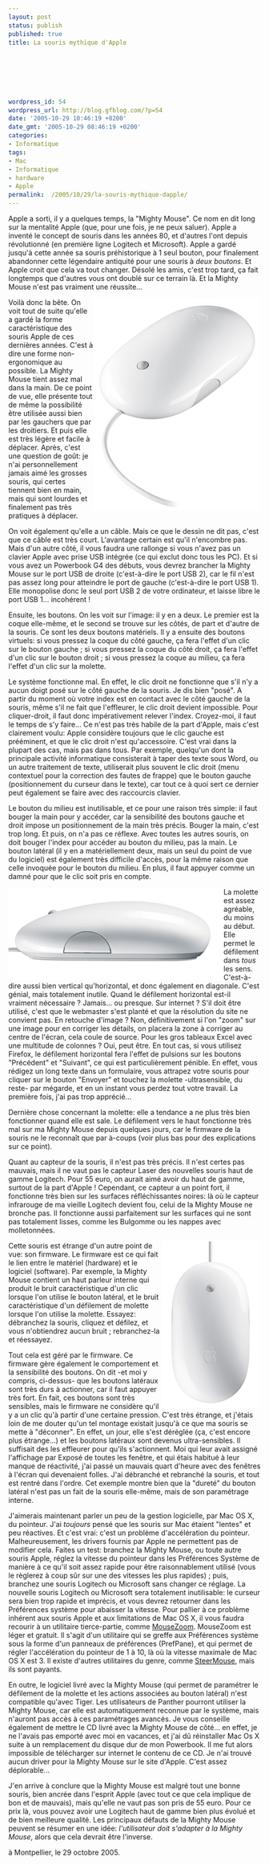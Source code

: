 ```yaml
---
layout: post
status: publish
published: true
title: La souris mythique d'Apple

  
  



wordpress_id: 54
wordpress_url: http://blog.gfblog.com/?p=54
date: '2005-10-29 10:46:19 +0200'
date_gmt: '2005-10-29 08:46:19 +0200'
categories:
- Informatique
tags:
- Mac
- Informatique
- hardware
- Apple
permalink:  /2005/10/29/la-souris-mythique-dapple/
---
```

<p>
Apple a sorti, il y a quelques temps, la "Mighty Mouse". Ce nom en dit long sur la mentalité Apple (que, pour une fois, je ne peux saluer). Apple a inventé le concept de souris dans les années 80, et d'autres l'ont depuis révolutionné (en première ligne Logitech et Microsoft). Apple a gardé jusqu'à cette année sa souris préhistorique à 1 seul bouton, pour finalement abandonner cette légendaire antiquité pour une souris à <em>deux boutons</em>. Et Apple croit que cela va tout changer. Désolé les amis, c'est trop tard, ça fait longtemps que d'autres vous ont doublé sur ce terrain là. Et la Mighty Mouse n'est pas vraiment une réussite...</p>
<p><img align="right" alt="Mighty Mouse" src="/public/posts/2005-10-29-mightymouse/mightymouse.png" />
<p>
Voilà donc la bête. On voit tout de suite qu'elle a gardé la forme caractéristique des souris Apple de ces dernières années. C'est à dire une forme non-ergonomique au possible. La Mighty Mouse tient assez mal dans la main. De ce point de vue, elle présente tout de même la possibilité être utilisée aussi bien par les gauchers que par les droitiers. Et puis elle est très légère et facile à déplacer. Après, c'est une question de goût: je n'ai personnellement jamais aimé les grosses souris, qui certes tiennent bien en main, mais qui sont lourdes et finalement pas très pratiques à déplacer.</p>
<p>
On voit également qu'elle a un câble. Mais ce que le dessin ne dit pas, c'est que ce câble est très court. L'avantage certain est qu'il n'encombre pas. Mais d'un autre côté, il vous faudra une rallonge si vous n'avez pas un clavier Apple avec prise USB intégrée (ce qui exclut donc tous les PC). Et si vous avez un Powerbook G4 des débuts, vous devrez brancher la Mighty Mouse sur le port USB de droite (c'est-à-dire le port USB 2), car le fil n'est pas assez long pour atteindre le port de gauche (c'est-à-dire le port USB 1). Elle monopolise donc le seul port USB 2 de votre ordinateur, et laisse libre le port USB 1... incohérent !</p>
<p>
Ensuite, les boutons. On les voit sur l'image: il y en a deux. Le premier est la coque elle-même, et le second se trouve sur les côtés, de part et d'autre de la souris. Ce sont les deux boutons matériels. Il y a ensuite des boutons virtuels: si vous pressez la coque du côté gauche, ça fera l'effet d'un clic sur le bouton gauche ; si vous pressez la coque du côté droit, ça fera l'effet d'un clic sur le bouton droit ; si vous pressez la coque au milieu, ça fera l'effet d'un clic sur la molette.</p>
<p>
Le système fonctionne mal. En effet, le clic droit ne fonctionne que s'il n'y a aucun doigt posé sur le côté gauche de la souris. Je dis bien "posé". A partir du moment où votre index est en contact avec le côté gauche de la souris, même s'il ne fait que l'effleurer, le clic droit devient impossible. Pour cliquer-droit, il faut donc impérativement relever l'index. Croyez-moi, il faut le temps de s'y faire... Ce n'est pas très habile de la part d'Apple, mais c'est clairement voulu: Apple considère toujours que le clic gauche est prééminent, et que le clic droit n'est qu'accessoire. C'est vrai dans la plupart des cas, mais pas dans tous. Par exemple, quelqu'un dont la principale activité informatique consisterait à taper des texte sous Word, ou un autre traitement de texte, utiliserait plus souvent le clic droit (menu contextuel pour la correction des fautes de frappe) que le bouton gauche (positionnement du curseur dans le texte), car tout ce à quoi sert ce dernier peut également se faire avec des raccourcis clavier.</p>
<p>
Le bouton du milieu est inutilisable, et ce pour une raison très simple: il faut bouger la main pour y accéder, car la sensibilité des boutons gauche et droit impose un positionnement de la main très précis. Bouger la main, c'est trop long. Et puis, on n'a pas ce réflexe. Avec toutes les autres souris, on doit bouger l'index pour accéder au bouton du milieu, pas la main. Le bouton latéral (il y en a matériellement deux, mais un seul du point de vue du logiciel) est également très difficile d'accès, pour la même raison que celle invoquée pour le bouton du milieu. En plus, il faut appuyer comme un damné pour que le clic soit pris en compte.</p>
<p><img align="left" alt="Mighty Mouse" src="/public/posts/2005-10-29-mightymouse/mightymouse_side.png" />
<p>
La molette est assez agréable, du moins au début. Elle permet le défilement dans <em>tous</em> les sens. C'est-à-dire aussi bien vertical qu'horizontal, et donc également en diagonale. C'est génial, mais totalement inutile. Quand le défilement horizontal est-il vraiment nécessaire ? Jamais... ou presque. Sur internet ? S'il doit être utilisé, c'est que le webmaster s'est planté et que la résolution du site ne convient pas. En retouche d'image ? Non, définitivement si l'on "zoom" sur une image pour en corriger les détails, on placera la zone à corriger au centre de l'écran, cela coule de source. Pour les gros tableaux Excel avec une multitude de colonnes ? Oui, peut être. En tout cas, si vous utilisez Firefox, le défilement horizontal fera l'effet de pulsions sur les boutons "Précédent" et "Suivant", ce qui est particulièrement pénible. En effet, vous rédigez un long texte dans un formulaire, vous attrapez votre souris pour cliquer sur le bouton "Envoyer" et touchez la molette -ultrasensible, du reste- par mégarde, et en un instant vous perdez tout votre travail. La première fois, j'ai pas trop apprécié...</p>
<p>
Dernière chose concernant la molette: elle a tendance a ne plus très bien fonctionner quand elle est sale. Le défilement vers le haut fonctionne très mal sur ma Mighty Mouse depuis quelques jours, car le firmware de la souris ne le reconnaît que par à-coups (voir plus bas pour des explications sur ce point).</p>
<p>
Quant au capteur de la souris, il n'est pas très précis. Il n'est certes pas mauvais, mais il ne vaut pas le capteur Laser des nouvelles souris haut de gamme Logitech. Pour 55 euro, on aurait aimé avoir du haut de gamme, surtout de la part d'Apple ! Cependant, ce capteur a un point fort, il fonctionne très bien sur les surfaces réfléchissantes noires: là où le capteur infrarouge de ma vieille Logitech devient fou, celui de la Mighty Mouse ne bronche pas. Il fonctionne aussi parfaitement sur les surfaces qui ne sont pas totalement lisses, comme les Bulgomme ou les nappes avec molletonnées.</p>
<p><img align="right" alt="Mighty Mouse" src="/public/posts/2005-10-29-mightymouse/mightymouse_top.png" />
<p>
Cette souris est étrange d'un autre point de vue: son firmware. Le firmware est ce qui fait le lien entre le matériel (hardware) et le logiciel (software). Par exemple, la Mighty Mouse contient un haut parleur interne qui produit le bruit caractéristique d'un clic lorsque l'on utilise le bouton latéral, et le bruit caractéristique d'un défilement de molette lorsque l'on utilise la molette. Essayez: débranchez la souris, cliquez et défilez, et vous n'obtiendrez aucun bruit ; rebranchez-la et réessayez.</p>
<p>
Tout cela est géré par le firmware. Ce firmware gère également le comportement et la sensibilité des boutons. On dit -et moi y compris, ci-dessus- que les boutons latéraux sont très durs à actionner, car il faut appuyer très fort. En fait, ces boutons sont très sensibles, mais le firmware ne considère qu'il y a un clic qu'à partir d'une certaine pression. C'est très étrange, et j'étais loin de me douter qu'un tel montage existait jusqu'à ce que ma souris se mette à "déconner". En effet, un jour, elle s'est déréglée (ça, c'est encore plus étrange...) et les boutons latéraux sont devenus ultra-sensibles. Il suffisait des les effleurer pour qu'ils s'actionnent. Moi qui leur avait assigné l'affichage par Exposé de toutes les fenêtre, et qui étais habitué à leur manque de réactivité, j'ai passé un mauvais quart d'heure avec des fenêtres à l'écran qui devenaient folles. J'ai débranché et rebranché la souris, et tout est rentré dans l'ordre. Cet exemple montre bien que la "dureté" du bouton latéral n'est pas un fait de la souris elle-même, mais de son paramétrage interne.</p>
<p>
J'aimerais maintenant parler un peu de la gestion logicielle, par Mac OS X, du pointeur. J'ai <em>toujours</em> pensé que les souris sur Mac étaient "lentes" et peu réactives. Et c'est vrai: c'est un problème d'accélération du pointeur. Malheureusement, les drivers fournis par Apple ne permettent pas de modifier cela. Faites un test: branchez la Mighty Mouse, ou toute autre souris Apple, réglez la vitesse du pointeur dans les Préférences Système de manière à ce qu'il soit assez rapide pour être raisonnablement utilisé (vous le règlerez à coup sûr sur une des vitesses les plus rapides) ; puis, branchez une souris Logitech ou Microsoft sans changer ce réglage. La nouvelle souris Logitech ou Microsoft sera totalement inutilisable: le curseur sera bien trop rapide et imprécis, et vous devrez retourner dans les Préférences système pour abaisser la vitesse. Pour pallier à ce problème inhérent aux souris Apple et aux limitations de Mac OS X, il vous faudra recourir à un utilitaire tierce-partie, comme <a href="http://homepage.mac.com/bhines/mousezoom.html">MouseZoom</a>. MouseZoom est léger et gratuit. Il s'agit d'un utilitaire qui se greffe aux Préférences système sous la forme d'un panneaux de préférences (PrefPane), et qui permet de régler l'accélération du pointeur de 1 à 10, là où la vitesse maximale de Mac OS X est 3. Il existe d'autres utilitaires du genre, comme <a href="http://plentycom.jp/en/steermouse/">SteerMouse</a>, mais ils sont payants.</p>
<p>
En outre, le logiciel livré avec la Mighty Mouse (qui permet de paramétrer le défilement de la molette et les actions associées au bouton latéral) n'est compatible qu'avec Tiger. Les utilisateurs de Panther pourront utiliser la Mighty Mouse, car elle est automatiquement reconnue par le système, mais n'auront pas accès à ces paramétrages avancés. Je vous conseille également de mettre le CD livré avec la Mighty Mouse de côté... en effet, je ne l'avais pas emporté avec moi en vacances, et j'ai dû réinstaller Mac Os X suite à un remplacement du disque dur de mon Powerbook. Il me fut alors impossible de télécharger sur internet le contenu de ce CD. Je n'ai trouvé aucun driver pour la Mighty Mouse sur le site d'Apple. C'est assez déplorable...</p>
<p>
J'en arrive à conclure que la Mighty Mouse est malgré tout une bonne souris, bien ancrée dans l'esprit Apple (avec tout ce que cela implique de bon et de mauvais), mais qu'elle ne vaut pas son pris de 55 euro. Pour ce prix là, vous pouvez avoir une Logitech haut de gamme bien plus évolué et de bien meilleure qualité. Les principaux défauts de la Mighty Mouse peuvent se résumer en une idée: <em>l'utilisateur doit s'adapter à la Mighty Mouse</em>, alors que cela devrait être l'inverse.</p>
<p>
à Montpellier, le 29 octobre 2005.</p>

